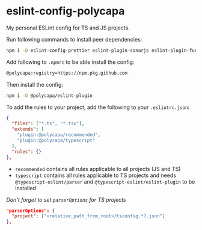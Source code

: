# eslint-config-polycapa

My personal ESLint config for TS and JS projects.

Run following commands to install peer dependencies:

```bash
npm i -D eslint-config-prettier eslint-plugin-sonarjs eslint-plugin-func-params-args
```

Add following to `.npmrc` to be able install the config:

```bash
@polycapa:registry=https://npm.pkg.github.com
```

Then install the config:

```bash
npm i -D @polycapa/eslint-plugin
```

To add the rules to your project, add the following to your `.eslintrc.json`:

```json
{
  "files": ["*.ts", "*.tsx"],
  "extends": [
    "plugin:@polycapa/recommended",
    "plugin:@polycapa/typescript"
  ],
  "rules": {}
},
```

- `recommended` contains all rules applicable to all projects (JS and TS)
- `typescript` contains all rules applicable to TS projects and needs `@typescript-eslint/parser` and `@typescript-eslint/eslint-plugin` to be installed

_Don't forget to set `parserOptions` for TS projects_

```json
"parserOptions": {
  "project": ["<relative_path_from_root>/tsconfig.*?.json"]
},
```
